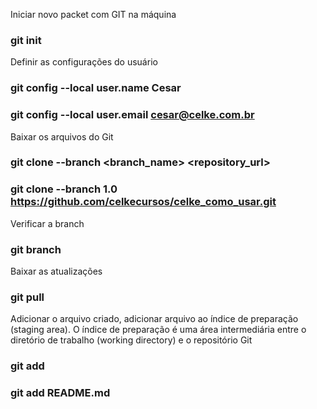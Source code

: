 Iniciar novo packet com GIT na máquina 
### git init

Definir as configurações do usuário
### git config --local user.name Cesar
### git config --local user.email cesar@celke.com.br

Baixar os arquivos do Git
### git clone --branch <branch_name> <repository_url>
### git clone --branch 1.0 https://github.com/celkecursos/celke_como_usar.git

Verificar a branch
### git branch 

Baixar as atualizações
### git pull

Adicionar o arquivo criado, adicionar arquivo ao índice de preparação (staging area). 
O índice de preparação é uma área intermediária entre o diretório de trabalho (working directory) e o repositório Git
### git add <file>
### git add README.md
